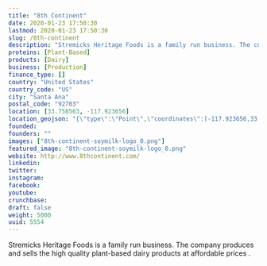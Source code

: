 ```yaml
---
title: "8th Continent"
date: 2020-01-23 17:50:30
lastmod: 2020-01-23 17:50:30
slug: /8th-continent
description: "Stremicks Heritage Foods is a family run business. The company produces and sells the high quality plant-based dairy products at affordable prices . "
proteins: [Plant-Based]
products: [Dairy]
business: [Production]
finance_type: []
country: "United States"
country_code: "US"
city: "Santa Ana"
postal_code: "92703"
location: [33.758563, -117.923656]
location_geojson: "{\"type\":\"Point\",\"coordinates\":[-117.923656,33.758563]}"
founded: 
founders: ""
images: ["8th-continent-soymilk-logo_0.png"]
featured_image: "8th-continent-soymilk-logo_0.png"
website: http://www.8thcontinent.com/
linkedin: 
twitter: 
instagram: 
facebook: 
youtube: 
crunchbase: 
draft: false
weight: 5000
uuid: 5554
---
```

Stremicks Heritage Foods is a family run business. The company produces and sells the high quality plant-based dairy products at affordable prices . 
